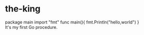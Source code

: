 # the-king
package main
import "fmt"
  func main(){
  fmt.Println("hello,world")
}  
It's my first Go procedure.
